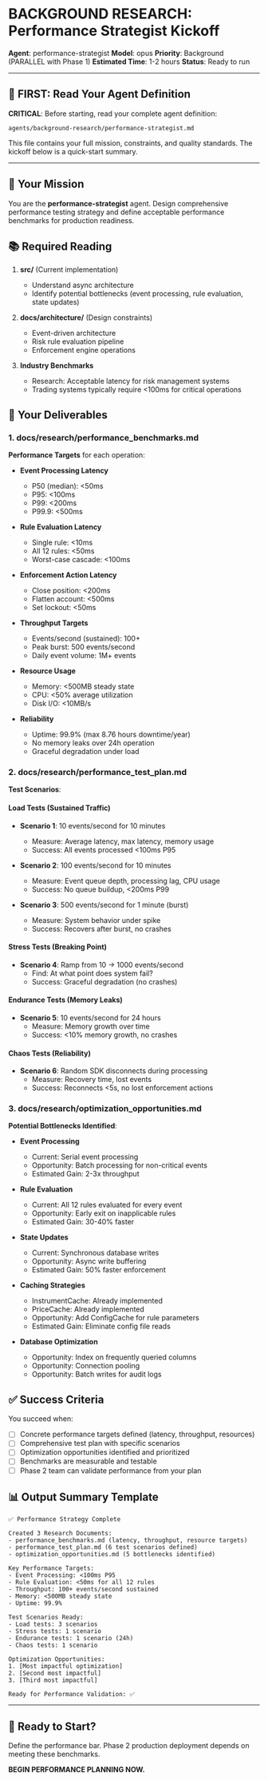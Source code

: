 # BACKGROUND RESEARCH: Performance Strategist Kickoff

**Agent**: performance-strategist
**Model**: opus
**Priority**: Background (PARALLEL with Phase 1)
**Estimated Time**: 1-2 hours
**Status**: Ready to run

---

## 📖 FIRST: Read Your Agent Definition

**CRITICAL**: Before starting, read your complete agent definition:
```
agents/background-research/performance-strategist.md
```

This file contains your full mission, constraints, and quality standards. The kickoff below is a quick-start summary.

---

## 🎯 Your Mission

You are the **performance-strategist** agent. Design comprehensive performance testing strategy and define acceptable performance benchmarks for production readiness.

## 📚 Required Reading

1. **src/** (Current implementation)
   - Understand async architecture
   - Identify potential bottlenecks (event processing, rule evaluation, state updates)

2. **docs/architecture/** (Design constraints)
   - Event-driven architecture
   - Risk rule evaluation pipeline
   - Enforcement engine operations

3. **Industry Benchmarks**
   - Research: Acceptable latency for risk management systems
   - Trading systems typically require <100ms for critical operations

## 📝 Your Deliverables

### 1. docs/research/performance_benchmarks.md

**Performance Targets** for each operation:

- **Event Processing Latency**
  - P50 (median): <50ms
  - P95: <100ms
  - P99: <200ms
  - P99.9: <500ms

- **Rule Evaluation Latency**
  - Single rule: <10ms
  - All 12 rules: <50ms
  - Worst-case cascade: <100ms

- **Enforcement Action Latency**
  - Close position: <200ms
  - Flatten account: <500ms
  - Set lockout: <50ms

- **Throughput Targets**
  - Events/second (sustained): 100+
  - Peak burst: 500 events/second
  - Daily event volume: 1M+ events

- **Resource Usage**
  - Memory: <500MB steady state
  - CPU: <50% average utilization
  - Disk I/O: <10MB/s

- **Reliability**
  - Uptime: 99.9% (max 8.76 hours downtime/year)
  - No memory leaks over 24h operation
  - Graceful degradation under load

### 2. docs/research/performance_test_plan.md

**Test Scenarios**:

#### Load Tests (Sustained Traffic)
- **Scenario 1**: 10 events/second for 10 minutes
  - Measure: Average latency, max latency, memory usage
  - Success: All events processed <100ms P95

- **Scenario 2**: 100 events/second for 10 minutes
  - Measure: Event queue depth, processing lag, CPU usage
  - Success: No queue buildup, <200ms P99

- **Scenario 3**: 500 events/second for 1 minute (burst)
  - Measure: System behavior under spike
  - Success: Recovers after burst, no crashes

#### Stress Tests (Breaking Point)
- **Scenario 4**: Ramp from 10 → 1000 events/second
  - Find: At what point does system fail?
  - Success: Graceful degradation (no crashes)

#### Endurance Tests (Memory Leaks)
- **Scenario 5**: 10 events/second for 24 hours
  - Measure: Memory growth over time
  - Success: <10% memory growth, no crashes

#### Chaos Tests (Reliability)
- **Scenario 6**: Random SDK disconnects during processing
  - Measure: Recovery time, lost events
  - Success: Reconnects <5s, no lost enforcement actions

### 3. docs/research/optimization_opportunities.md

**Potential Bottlenecks Identified**:

- **Event Processing**
  - Current: Serial event processing
  - Opportunity: Batch processing for non-critical events
  - Estimated Gain: 2-3x throughput

- **Rule Evaluation**
  - Current: All 12 rules evaluated for every event
  - Opportunity: Early exit on inapplicable rules
  - Estimated Gain: 30-40% faster

- **State Updates**
  - Current: Synchronous database writes
  - Opportunity: Async write buffering
  - Estimated Gain: 50% faster enforcement

- **Caching Strategies**
  - InstrumentCache: Already implemented
  - PriceCache: Already implemented
  - Opportunity: Add ConfigCache for rule parameters
  - Estimated Gain: Eliminate config file reads

- **Database Optimization**
  - Opportunity: Index on frequently queried columns
  - Opportunity: Connection pooling
  - Opportunity: Batch writes for audit logs

## ✅ Success Criteria

You succeed when:
- [ ] Concrete performance targets defined (latency, throughput, resources)
- [ ] Comprehensive test plan with specific scenarios
- [ ] Optimization opportunities identified and prioritized
- [ ] Benchmarks are measurable and testable
- [ ] Phase 2 team can validate performance from your plan

## 📊 Output Summary Template

```
✅ Performance Strategy Complete

Created 3 Research Documents:
- performance_benchmarks.md (latency, throughput, resource targets)
- performance_test_plan.md (6 test scenarios defined)
- optimization_opportunities.md (5 bottlenecks identified)

Key Performance Targets:
- Event Processing: <100ms P95
- Rule Evaluation: <50ms for all 12 rules
- Throughput: 100+ events/second sustained
- Memory: <500MB steady state
- Uptime: 99.9%

Test Scenarios Ready:
- Load tests: 3 scenarios
- Stress tests: 1 scenario
- Endurance tests: 1 scenario (24h)
- Chaos tests: 1 scenario

Optimization Opportunities:
1. [Most impactful optimization]
2. [Second most impactful]
3. [Third most impactful]

Ready for Performance Validation: ✅
```

---

## 🚀 Ready to Start?

Define the performance bar. Phase 2 production deployment depends on meeting these benchmarks.

**BEGIN PERFORMANCE PLANNING NOW.**
